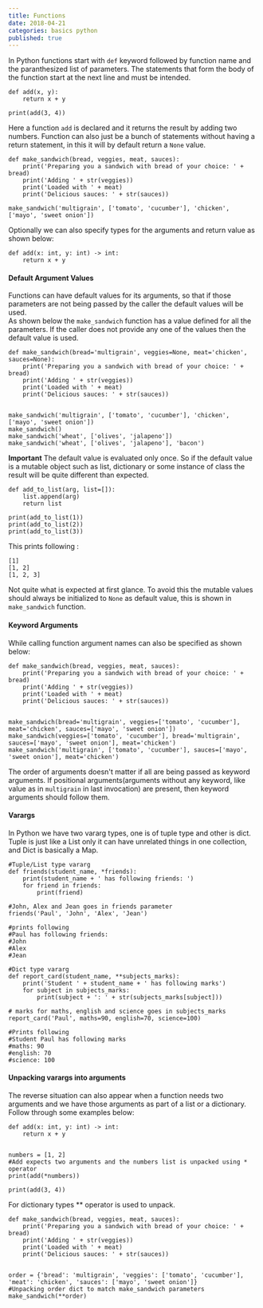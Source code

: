 ```yaml
---
title: Functions
date: 2018-04-21
categories: basics python
published: true
---
```


In Python functions start with `def` keyword followed by function name and the paranthesized list of parameters. The statements that form the body of the function start at the next line and must be intended.  

```
def add(x, y):
    return x + y

print(add(3, 4))
```  

Here a function `add` is declared and it returns the result by adding two numbers. Function can also just be a bunch of statements without having a return statement, in this it will by default return a `None` value.  

```
def make_sandwich(bread, veggies, meat, sauces):
    print('Preparing you a sandwich with bread of your choice: ' + bread)
    print('Adding ' + str(veggies))
    print('Loaded with ' + meat)
    print('Delicious sauces: ' + str(sauces))

make_sandwich('multigrain', ['tomato', 'cucumber'], 'chicken', ['mayo', 'sweet onion'])
```  

Optionally we can also specify types for the arguments and return value as shown below:  

```
def add(x: int, y: int) -> int:
    return x + y
```  

#### Default Argument Values  

Functions can have default values for its arguments, so that if those parameters are not being passed by the caller the default values will be used.  
As shown below the `make_sandwich` function has a value defined for all the parameters. If the caller does not provide any one of the values then the default value is used.  

```
def make_sandwich(bread='multigrain', veggies=None, meat='chicken', sauces=None):
    print('Preparing you a sandwich with bread of your choice: ' + bread)
    print('Adding ' + str(veggies))
    print('Loaded with ' + meat)
    print('Delicious sauces: ' + str(sauces))


make_sandwich('multigrain', ['tomato', 'cucumber'], 'chicken', ['mayo', 'sweet onion'])
make_sandwich()
make_sandwich('wheat', ['olives', 'jalapeno'])
make_sandwich('wheat', ['olives', 'jalapeno'], 'bacon')
```  

**Important** The default value is evaluated only once. So if the default value is a mutable object such as list, dictionary or some instance of class the result will be quite different than expected.  

```
def add_to_list(arg, list=[]):
    list.append(arg)
    return list

print(add_to_list(1))
print(add_to_list(2))
print(add_to_list(3))
```  
This prints following :  
```
[1]
[1, 2]
[1, 2, 3]
```

Not quite what is expected at first glance. To avoid this the mutable values should always be initialized to `None` as default value, this is shown in `make_sandwich` function.  

####  Keyword Arguments  

While calling function argument names can also be specified as shown below:  
```
def make_sandwich(bread, veggies, meat, sauces):
    print('Preparing you a sandwich with bread of your choice: ' + bread)
    print('Adding ' + str(veggies))
    print('Loaded with ' + meat)
    print('Delicious sauces: ' + str(sauces))


make_sandwich(bread='multigrain', veggies=['tomato', 'cucumber'], meat='chicken', sauces=['mayo', 'sweet onion'])
make_sandwich(veggies=['tomato', 'cucumber'], bread='multigrain', sauces=['mayo', 'sweet onion'], meat='chicken')
make_sandwich('multigrain', ['tomato', 'cucumber'], sauces=['mayo', 'sweet onion'], meat='chicken')

```  

The order of arguments doesn't matter if all are being passed as keyword arguments. If positional arguments(arguments without any keyword, like value as in `multigrain` in last invocation) are present, then keyword arguments should follow them.  

#### Varargs  

In Python we have two vararg types, one is of tuple type and other is dict. Tuple is just like a List only it can have unrelated things in one collection, and Dict is basically a Map.  

```
#Tuple/List type vararg
def friends(student_name, *friends):
    print(student_name + ' has following friends: ')
    for friend in friends:
        print(friend)

#John, Alex and Jean goes in friends parameter
friends('Paul', 'John', 'Alex', 'Jean')

#prints following
#Paul has following friends: 
#John
#Alex
#Jean
```
```
#Dict type vararg
def report_card(student_name, **subjects_marks):
    print('Student ' + student_name + ' has following marks')
    for subject in subjects_marks:
        print(subject + ': ' + str(subjects_marks[subject]))

# marks for maths, english and science goes in subjects_marks
report_card('Paul', maths=90, english=70, science=100)

#Prints following
#Student Paul has following marks
#maths: 90
#english: 70
#science: 100

```  


#### Unpacking varargs into arguments 

The reverse situation can also appear when a function needs two arguments and we have those arguments as part of a list or a dictionary. Follow through some examples below:  

```
def add(x: int, y: int) -> int:
    return x + y


numbers = [1, 2]
#Add expects two arguments and the numbers list is unpacked using * operator
print(add(*numbers))

print(add(3, 4))
```

For dictionary types ** operator is used to unpack.  
```
def make_sandwich(bread, veggies, meat, sauces):
    print('Preparing you a sandwich with bread of your choice: ' + bread)
    print('Adding ' + str(veggies))
    print('Loaded with ' + meat)
    print('Delicious sauces: ' + str(sauces))


order = {'bread': 'multigrain', 'veggies': ['tomato', 'cucumber'], 'meat': 'chicken', 'sauces': ['mayo', 'sweet onion']}
#Unpacking order dict to match make_sandwich parameters
make_sandwich(**order)
```  
